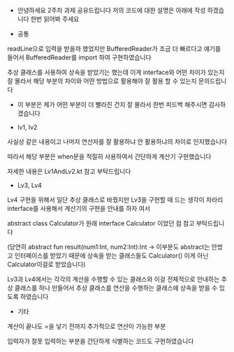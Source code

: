 - 안녕하세요 2주차 과제 공유드립니다 저의 코드에 대한 설명은 아래에 작성 하겠습니다 한번 읽어봐 주세요

- 공통

readLine으로 입력을 받을까 했었지만 BufferedReader가 조금 더 빠르다고 얘기를 들어서 BufferedReader를 import 하여 구현하였습니다

추상 클래스를 사용하여 상속을 받았기는 했는데 이게 interface와 어떤 차이가 있는지 잘 몰라서 해당 부분의 차이와 어떤 방법으로 활용해야 잘 활용 할 수 있는지 문의드립니다

- 이 부분은 제가 어떤 부분이 더 빨라진 건지 잘 몰라서 한번 피드백 해주시면 감사하겠습니다

- lv1, lv2
  
사실상 같은 내용이고 나머지 연산자를 잘 활용하냐 안 활용하냐의 차이로 인지했습니다

따라서 해당 부분은 when문을 적절히 사용하여서 간단하게 계산기 구현했습니다

자세한 내용은 Lv1AndLv2.kt 참고 부탁드립니다

- Lv3, Lv4

Lv4 구현을 위해서 일단 추상 클래스로 바꿨지만 Lv3을 구현할 때 드는 생각이 차라리 interface를 사용해서 계산기의 구현을 안내를 하자 여서

abstract class Calculator가 원래 interface Calculator 이었던 점 참고 부탁드립니다

(당연히 abstract fun result(num1:Int, num2:Int):Int -> 이부분도 abstract는 안썼고 인터페이스를 받았기 때문에 상속을 받는 클래스들도 Calculator() 이게 아닌 Calculator이걸로 받았습니다)

Lv3과 Lv4에서는 각각의 계산을 수행할 수 있는 클래스와 이걸 전체적으로 안내하는 추상 클래스를 하나 만들어서 추상 클래스를 연산을 수행하는 클래스에 상속을 받을 수 있도록 하였습니다

- 기타

계산이 끝나도 =을 넣기 전까지 추가적으로 연산이 가능한 부분

입력자가 잘못 입력하는 부분을 간단하게 식별하는 코드도 구현하였습니다
